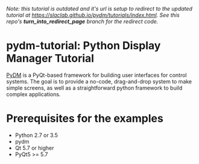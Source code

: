 _Note: this tutorial is outdated and it's url is setup to redirect to the updated tutorial at https://slaclab.github.io/pydm/tutorials/index.html. See this repo's **turn_into_redirect_page** branch for the redirect code._ 
# pydm-tutorial: Python Display Manager Tutorial
[PyDM](https://github.com/slaclab/pydm) is a PyQt-based framework for building user interfaces for control systems.  The goal is to provide a no-code, drag-and-drop system to make simple screens, as well as a straightforward python framework to build complex applications.

# Prerequisites for the examples
* Python 2.7 or 3.5
* pydm
* Qt 5.7 or higher
* PyQt5 >= 5.7

